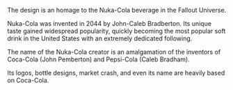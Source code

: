 The design is an homage to the Nuka-Cola beverage in the Fallout Universe.

Nuka-Cola was invented in 2044 by John-Caleb Bradberton. Its unique taste gained widespread popularity, quickly becoming the most popular soft drink in the United States with an extremely dedicated following.

The name of the Nuka-Cola creator is an amalgamation of the inventors of Coca-Cola (John Pemberton) and Pepsi-Cola (Caleb Bradham).

Its logos, bottle designs, market crash, and even its name are heavily based on Coca-Cola.
